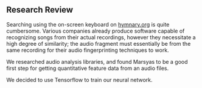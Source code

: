 ## Research Review

Searching using the on-screen keyboard on
[hymnary.org](https://hymnary.org/melody/search) is quite cumbersome.
Various companies already produce software capable of recognizing songs from
their actual recordings, however they necessitate a high degree of similarity;
the audio fragment must essentially be from the same recording for their audio
fingerprinting techniques to work.

We researched audio analysis libraries, and found Marsyas to be a good first step for
getting quantitative feature data from an audio files.

We decided to use Tensorflow to train our neural network.
